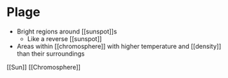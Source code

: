 # Plage

- Bright regions around [[sunspot]]s
  - Like a reverse [[sunspot]]
- Areas within [[chromosphere]] with higher temperature and [[density]] than their surroundings

[[Sun]] [[Chromosphere]]

